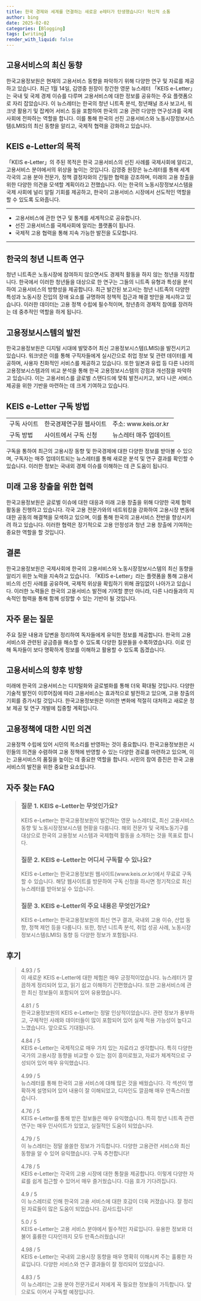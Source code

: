 ```yaml
---
title: 한국 경제와 세계를 연결하는 새로운 e레터가 탄생했습니다! 혁신적 소통
author: bing
date: 2025-02-02
categories: [Blogging]
tags: [writing]
render_with_liquid: false
---
```



<h2 id='고용서비스의 최신 동향'>고용서비스의 최신 동향</h2>

<p>한국고용정보원은 현재의 고용서비스 동향을 파악하기 위해 다양한 연구 및 자료를 제공하고 있습니다. 최근 1월 14일, 김영중 원장이 창간한 영문 뉴스레터 「KEIS e-Letter」는 국내 및 국제 경제 이슈를 다루며 고용서비스에 대한 정보를 공유하는 주요 플랫폼으로 자리 잡았습니다. 이 뉴스레터는 한국의 청년 니트족 분석, 청년패널 조사 보고서, 워크넷 활용기 및 잡케어 서비스 등을 포함하여 한국의 고용 관련 다양한 연구성과를 국제사회에 전파하는 역할을 합니다. 이를 통해 한국의 선진 고용서비스와 노동시장정보시스템(LMIS)의 최신 동향을 알리고, 국제적 협력을 강화하고 있습니다.</p>

<h2 id='KEIS e-Letter의 목적'>KEIS e-Letter의 목적</h2>

<p>「KEIS e-Letter」의 주된 목적은 한국 고용서비스의 선진 사례를 국제사회에 알리고, 고용서비스 분야에서의 위상을 높이는 것입니다. 김영중 원장은 뉴스레터를 통해 세계 각국의 고용 분야 전문가, 정책 결정자와의 긴밀한 협력을 강조하며, 미래의 고용 창출을 위한 다양한 의견을 모색할 계획이라고 전했습니다. 이는 한국의 노동시장정보시스템을 국제 사회에 널리 알릴 기회를 제공하고, 한국이 고용서비스 시장에서 선도적인 역할을 할 수 있도록 도와줍니다.</p>

<hr />

<ul>
    <li>고용서비스에 관한 연구 및 통계를 세계적으로 공유합니다.</li>
    <li>선진 고용서비스를 국제사회에 알리는 플랫폼이 됩니다.</li>
    <li>국제적 고용 협력을 통해 지속 가능한 발전을 도모합니다.</li>
</ul>

<hr />

<h2 id='한국의 청년 니트족 연구'>한국의 청년 니트족 연구</h2>

<p>청년 니트족은 노동시장에 참여하지 않으면서도 경제적 활동을 하지 않는 청년을 지칭합니다. 한국에서 이러한 청년들을 대상으로 한 연구는 그들의 니트족 유형과 특성을 분석하여 고용서비스의 방향성을 제공합니다. 최근 발간된 보고서는 청년 니트족의 다양한 특성과 노동시장 진입의 장애 요소를 규명하여 정책적 접근과 해결 방안을 제시하고 있습니다. 이러한 데이터는 고용 정책 수립에 필수적이며, 청년층의 경제적 참여를 장려하는 데 중추적인 역할을 하게 됩니다.</p>

<h2 id='고용정보시스템의 발전'>고용정보시스템의 발전</h2>

<p>한국고용정보원은 디지털 시대에 발맞추어 최신 고용정보시스템(LMIS)을 발전시키고 있습니다. 워크넷은 이를 통해 구직자들에게 실시간으로 취업 정보 및 관련 데이터를 제공하며, 사용자 친화적인 서비스를 제공하고 있습니다. 또한 일본과 유럽 등 다른 나라의 고용정보시스템과의 비교 분석을 통해 한국 고용정보시스템의 강점과 개선점을 파악하고 있습니다. 이는 고용서비스를 글로벌 스탠다드에 맞춰 발전시키고, 보다 나은 서비스 제공을 위한 기반을 마련하는 데 크게 기여하고 있습니다.</p>

<h2 id='KEIS e-Letter 구독 방법'>KEIS e-Letter 구독 방법</h2>

<table>
    <tr>
        <td>구독 사이트</td>
        <td>한국경제연구원 웹사이트</td>
        <td>주소: www.keis.or.kr</td>
    </tr>
    <tr>
        <td>구독 방법</td>
        <td>사이트에서 구독 신청</td>
        <td>뉴스레터 매주 업데이트</td>
    </tr>
</table>

<p>구독을 통하여 최근의 고용시장 동향 및 한국경제에 대한 다양한 정보를 받아볼 수 있으며, 구독자는 매주 업데이트되는 뉴스레터를 통해 새로운 분석 및 연구 결과를 확인할 수 있습니다. 이러한 정보는 국내외 경제 이슈를 이해하는 데 큰 도움이 됩니다.</p>

<h2 id='미래 고용 창출을 위한 협력'>미래 고용 창출을 위한 협력</h2>

<p>한국고용정보원은 글로벌 이슈에 대한 대응과 미래 고용 창출을 위해 다양한 국제 협력 활동을 진행하고 있습니다. 각국 고용 전문가와의 네트워킹을 강화하여 고용시장 변동에 대한 공동의 해결책을 모색하고 있으며, 이를 통해 한국의 고용서비스 전반을 향상시키려 하고 있습니다. 이러한 협력은 장기적으로 고용 안정성과 청년 고용 창출에 기여하는 중요한 역할을 할 것입니다.</p>

<h2 id='결론'>결론</h2>

<p>한국고용정보원은 국제사회에 한국의 고용서비스와 노동시장정보시스템의 최신 동향을 알리기 위한 노력을 지속하고 있습니다. 「KEIS e-Letter」라는 플랫폼을 통해 고용서비스의 선진 사례를 공유하며, 국제적 위상을 확립하기 위해 끊임없이 나아가고 있습니다. 이러한 노력들은 한국의 고용서비스 발전에 기여할 뿐만 아니라, 다른 나라들과의 지속적인 협력을 통해 함께 성장할 수 있는 기반이 될 것입니다.</p>

<h2 id='자주 묻는 질문'>자주 묻는 질문</h2>

<p>주요 질문 내용과 답변을 정리하여 독자들에게 유익한 정보를 제공합니다. 한국의 고용서비스와 관련된 궁금증을 해소할 수 있도록 다양한 질문들을 수록하였습니다. 이로 인해 독자들이 보다 명확하게 정보를 이해하고 활용할 수 있도록 돕겠습니다.</p>

<h2 id='고용서비스의 향후 방향'>고용서비스의 향후 방향</h2>

<p>미래에 한국의 고용서비스는 디지털화와 글로벌화를 통해 더욱 확대될 것입니다. 다양한 기술적 발전이 이루어짐에 따라 고용서비스는 효과적으로 발전하고 있으며, 고용 창출의 기회를 증가시킬 것입니다. 한국고용정보원은 이러한 변화에 적절히 대처하고 새로운 정보 제공 및 연구 개발에 집중할 계획입니다.</p>

<h2 id='고용정책에 대한 시민 의견'>고용정책에 대한 시민 의견</h2>

<p>고용정책 수립에 있어 시민의 목소리를 반영하는 것이 중요합니다. 한국고용정보원은 시민들의 의견을 수렴하여 고용 정책에 반영할 수 있는 다양한 경로를 마련하고 있으며, 이는 고용서비스의 품질을 높이는 데 중요한 역할을 합니다. 시민의 참여 증진은 한국 고용서비스의 발전을 위한 중요한 요소입니다.</p>


<h2 id='자주_찾는_FAQ'>자주 찾는 FAQ</h2>
<div itemscope="" itemtype="https://schema.org/FAQPage"> 
<blockquote> 
<div itemscope="" itemprop="mainEntity" itemtype="https://schema.org/Question"> 
<h3 itemprop="name">질문 1. KEIS e-Letter는 무엇인가요?</h3> 
<div itemscope="" itemprop="acceptedAnswer" itemtype="https://schema.org/Answer"> 
<span itemprop="text"> 
<p>KEIS e-Letter는 한국고용정보원이 발간하는 영문 뉴스레터로, 최신 고용서비스 동향 및 노동시장정보시스템 현황을 다룹니다. 해외 전문가 및 국제노동기구를 대상으로 한국의 고용정보 시스템과 국제협력 활동을 소개하는 것을 목표로 합니다.</p> 
</span> 
</div> 
</div> 

<div itemscope="" itemprop="mainEntity" itemtype="https://schema.org/Question"> 
<h3 itemprop="name">질문 2. KEIS e-Letter는 어디서 구독할 수 있나요?</h3> 
<div itemscope="" itemprop="acceptedAnswer" itemtype="https://schema.org/Answer"> 
<span itemprop="text"> 
<p>KEIS e-Letter는 한국고용정보원 웹사이트(www.keis.or.kr)에서 무료로 구독할 수 있습니다. 해당 웹사이트를 방문하여 구독 신청을 하시면 정기적으로 최신 뉴스레터를 받아보실 수 있습니다.</p> 
</span> 
</div> 
</div> 

<div itemscope="" itemprop="mainEntity" itemtype="https://schema.org/Question"> 
<h3 itemprop="name">질문 3. KEIS e-Letter의 주요 내용은 무엇인가요?</h3> 
<div itemscope="" itemprop="acceptedAnswer" itemtype="https://schema.org/Answer"> 
<span itemprop="text"> 
<p>KEIS e-Letter는 한국고용정보원의 최신 연구 결과, 국내외 고용 이슈, 산업 동향, 정책 제언 등을 다룹니다. 또한, 청년 니트족 분석, 취업 성공 사례, 노동시장정보시스템(LMIS) 동향 등 다양한 정보가 포함됩니다.</p> 
</span> 
</div> 
</div> 
</blockquote> 
</div>
<h2 id='후기'>후기</h2>
<div itemscope itemtype="https://schema.org/Product">
  <blockquote>
  <div itemprop="review" itemscope itemtype="https://schema.org/Review">
      <div itemprop="reviewRating" itemscope itemtype="https://schema.org/Rating"> <span itemprop="ratingValue">4.93</span> / <span itemprop="bestRating">5</span> </div>
      <span itemprop="reviewBody">이 새로운 KEIS e-Letter에 대한 체험은 매우 긍정적이었습니다. 뉴스레터가 깔끔하게 정리되어 있고, 읽기 쉽고 이해하기 간편했습니다. 또한 고용서비스에 관한 최신 정보들이 포함되어 있어 유용했습니다.</span>
  </div>
  <br>
  <div itemprop="review" itemscope itemtype="https://schema.org/Review">
      <div itemprop="reviewRating" itemscope itemtype="https://schema.org/Rating"> <span itemprop="ratingValue">4.81</span> / <span itemprop="bestRating">5</span> </div>
      <span itemprop="reviewBody">한국고용정보원의 KEIS e-Letter는 정말 인상적이었습니다. 관련 정보가 풍부하고, 구체적인 사례와 데이터들이 많이 포함되어 있어 실제 적용 가능성이 높다고 느꼈습니다. 앞으로도 기대됩니다.</span>
  </div>
  <br>
  <div itemprop="review" itemscope itemtype="https://schema.org/Review">
      <div itemprop="reviewRating" itemscope itemtype="https://schema.org/Rating"> <span itemprop="ratingValue">4.84</span> / <span itemprop="bestRating">5</span> </div>
      <span itemprop="reviewBody">KEIS e-Letter는 국제적으로 매우 가치 있는 자료라고 생각합니다. 특히 다양한 국가의 고용시장 동향을 비교할 수 있는 점이 흥미로웠고, 자료가 체계적으로 구성되어 있어 매우 유익했습니다.</span>
  </div>
  <br>
  <div itemprop="review" itemscope itemtype="https://schema.org/Review">
      <div itemprop="reviewRating" itemscope itemtype="https://schema.org/Rating"> <span itemprop="ratingValue">4.99</span> / <span itemprop="bestRating">5</span> </div>
      <span itemprop="reviewBody">뉴스레터를 통해 한국의 고용 서비스에 대해 많은 것을 배웠습니다. 각 섹션이 명확하게 설명되어 있어 내용이 잘 이해되었고, 디자인도 깔끔해 매우 만족스러웠습니다.</span>
  </div>
  <br>
  <div itemprop="review" itemscope itemtype="https://schema.org/Review">
      <div itemprop="reviewRating" itemscope itemtype="https://schema.org/Rating"> <span itemprop="ratingValue">4.76</span> / <span itemprop="bestRating">5</span> </div>
      <span itemprop="reviewBody">KEIS e-Letter를 통해 받은 정보들은 매우 유익했습니다. 특히 청년 니트족 관련 연구는 매우 인사이트가 있었고, 실질적인 도움이 되었습니다.</span>
  </div>
  <br>
  <div itemprop="review" itemscope itemtype="https://schema.org/Review">
      <div itemprop="reviewRating" itemscope itemtype="https://schema.org/Rating"> <span itemprop="ratingValue">4.79</span> / <span itemprop="bestRating">5</span> </div>
      <span itemprop="reviewBody">이 뉴스레터는 정말 쏠쏠한 정보가 가득합니다. 다양한 고용관련 서비스와 최신 동향을 알 수 있어 유익했습니다. 구독 추천합니다!</span>
  </div>
  <br>
  <div itemprop="review" itemscope itemtype="https://schema.org/Review">
      <div itemprop="reviewRating" itemscope itemtype="https://schema.org/Rating"> <span itemprop="ratingValue">4.78</span> / <span itemprop="bestRating">5</span> </div>
      <span itemprop="reviewBody">KEIS e-Letter는 각국의 고용 시장에 대한 통찰을 제공합니다. 이렇게 다양한 자료를 쉽게 접근할 수 있어서 매우 즐거웠습니다. 다음 호가 기다려집니다.</span>
  </div>
  <br>
  <div itemprop="review" itemscope itemtype="https://schema.org/Review">
      <div itemprop="reviewRating" itemscope itemtype="https://schema.org/Rating"> <span itemprop="ratingValue">4.9</span> / <span itemprop="bestRating">5</span> </div>
      <span itemprop="reviewBody">이 뉴스레터로 인해 한국의 고용 서비스에 대한 호감이 더욱 커졌습니다. 잘 정리된 자료들이 많은 도움이 되었습니다. 감사드립니다!</span>
  </div>
  <br>
  <div itemprop="review" itemscope itemtype="https://schema.org/Review">
      <div itemprop="reviewRating" itemscope itemtype="https://schema.org/Rating"> <span itemprop="ratingValue">5.0</span> / <span itemprop="bestRating">5</span> </div>
      <span itemprop="reviewBody">KEIS e-Letter는 고용 서비스 분야에서 필수적인 자료입니다. 유용한 정보와 더불어 훌륭한 디자인까지 모두 만족스러웠습니다!</span>
  </div>
  <br>
  <div itemprop="review" itemscope itemtype="https://schema.org/Review">
      <div itemprop="reviewRating" itemscope itemtype="https://schema.org/Rating"> <span itemprop="ratingValue">4.98</span> / <span itemprop="bestRating">5</span> </div>
      <span itemprop="reviewBody">KEIS e-Letter는 국내외 고용시장 동향을 매우 명확히 이해시켜 주는 훌륭한 자료입니다. 다양한 서비스와 연구 결과들이 잘 정리되어 있었습니다.</span>
  </div>
  <br>
  <div itemprop="review" itemscope itemtype="https://schema.org/Review">
      <div itemprop="reviewRating" itemscope itemtype="https://schema.org/Rating"> <span itemprop="ratingValue">4.83</span> / <span itemprop="bestRating">5</span> </div>
      <span itemprop="reviewBody">이 뉴스레터는 고용 분야 전문가로서 저에게 꼭 필요한 정보들이 가득합니다. 앞으로도 이어서 구독할 예정입니다.</span>
  </div>
  </blockquote>
</div>
